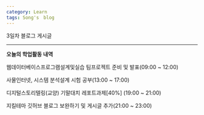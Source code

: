```yaml
---
category: Learn
tags: Song's　blog
---
```


3일차 블로그 게시글

---

**오늘의 학업활동 내역**

웹데이터베이스프로그램설계및실습 팀프로젝트 준비 및 발표(09:00 ~ 12:00)

사물인터넷, 시스템 분석설계 시험 공부(13:00 ~ 17:00)

디지털스토리텔링(교양) 기말대치 레포트과제[40%] (19:00 ~ 21:00)

지킬테마 깃허브 블로그 보완하기 및 게시글 추가(21:00 ~ 23:00)
